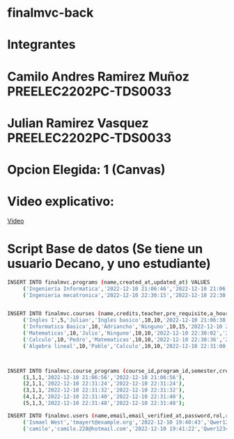# finalmvc-back

# Integrantes
# Camilo Andres Ramirez Muñoz PREELEC2202PC-TDS0033
# Julian Ramirez Vasquez PREELEC2202PC-TDS0033

# Opcion Elegida: 1 (Canvas)

# Video explicativo:
[Video](https://youtu.be/_LiXTbylT84)

# Script Base de datos (Se tiene un usuario Decano, y uno estudiante)
```sh
INSERT INTO finalmvc.programs (name,created_at,updated_at) VALUES
	 ('Ingeniería Informatica','2022-12-10 21:06:46','2022-12-10 21:06:46'),
	 ('Ingenieria mecatronica','2022-12-10 22:30:15','2022-12-10 22:30:15');


INSERT INTO finalmvc.courses (name,credits,teacher,pre_requisite,a_hours,d_hours,created_at,updated_at) VALUES
	 ('Ingles I',5,'Julian','Ingles basico',10,10,'2022-12-10 21:06:38','2022-12-10 21:06:38'),
	 ('Informatica Basica',10,'Adriancho','Ninguno',10,15,'2022-12-10 22:29:46','2022-12-10 22:29:46'),
	 ('Matematicas',10,'Julio','Ninguno',10,10,'2022-12-10 22:30:02','2022-12-10 22:30:02'),
	 ('Calculo',10,'Pedro','Matematicas',10,10,'2022-12-10 22:30:36','2022-12-10 22:30:36'),
	 ('Algebra lineal',10,'Pablo','Calculo',10,10,'2022-12-10 22:31:00','2022-12-10 22:31:00');



INSERT INTO finalmvc.course_programs (course_id,program_id,semester,created_at,updated_at) VALUES
	 (1,1,1,'2022-12-10 21:06:56','2022-12-10 21:06:56'),
	 (2,1,1,'2022-12-10 22:31:24','2022-12-10 22:31:24'),
	 (3,1,1,'2022-12-10 22:31:32','2022-12-10 22:31:32'),
	 (4,1,2,'2022-12-10 22:31:40','2022-12-10 22:31:40'),
	 (5,1,3,'2022-12-10 22:31:48','2022-12-10 22:31:48');

INSERT INTO finalmvc.users (name,email,email_verified_at,password,rol,remember_token,created_at,updated_at) VALUES
	 ('Ismael West','tmayert@example.org','2022-12-10 19:40:43','Qwer1234','E','','2022-12-10 19:40:43','2022-12-10 19:40:43'),
	 ('camilo','camilo.228@hotmail.com','2022-12-10 19:41:22','Qwer1234','D','','2022-12-10 19:41:22','2022-12-10 19:41:22');

```

